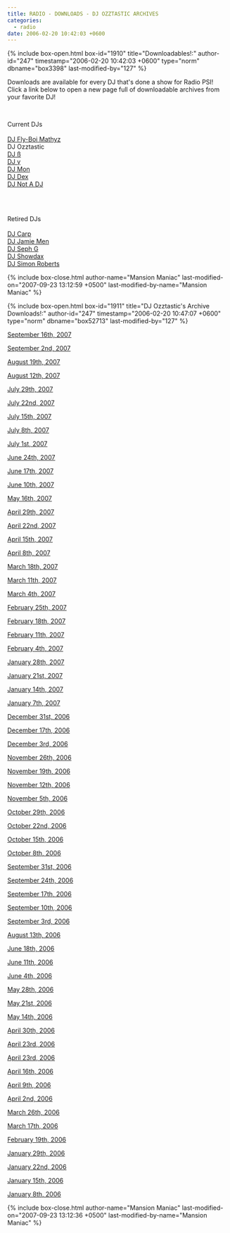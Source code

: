 ```yaml
---
title: RADIO - DOWNLOADS - DJ OZZTASTIC ARCHIVES
categories:
  - radio
date: 2006-02-20 10:42:03 +0600
---
```

{% include box-open.html box-id="1910" title="Downloadables!:" author-id="247" timestamp="2006-02-20 10:42:03 +0600" type="norm" dbname="box3398" last-modified-by="127" %}
<p>
Downloads are available for every DJ that's done a show for Radio PSI!  Click a link below to open a new page full of downloadable archives from your favorite DJ!
</p><BR />

<p>Current DJs<BR /><BR />
<a href='/radio/downloads/mathyz'>DJ Fly-Boi Mathyz</a><BR />
DJ Ozztastic<BR />
<a href='/radio/downloads/b'>DJ ß</a><BR />
<a href='/radio/downloads/g'>DJ γ</a><BR />
<a href='/radio/downloads/mon'>DJ Mon</a><BR />
<a href='/radio/downloads/dex'>DJ Dex</a><BR />
<a href='/radio/downloads/notadj'>DJ Not A DJ</a><BR />
</p><BR /><BR />

<p>Retired DJs<BR /><BR />
<a href='/radio/downloads/carp'>DJ Carp</a><BR />
<a href='/radio/downloads/jamiemen'>DJ Jamie Men</a><BR />
<a href='/radio/downloads/sephg'>DJ Seph G</a><BR />
<a href='/radio/downloads/showdax'>DJ Showdax</a><BR />
<a href='/radio/downloads/simonbob'>DJ Simon Roberts</a><BR />
</p>
{% include box-close.html author-name="Mansion Maniac" last-modified-on="2007-09-23 13:12:59 +0500" last-modified-by-name="Mansion Maniac" %}

{% include box-open.html box-id="1911" title="DJ Ozztastic's Archive Downloads!:" author-id="247" timestamp="2006-02-20 10:47:07 +0600" type="norm" dbname="box52713" last-modified-by="127" %}
<p>
<a href="http://radio.starmen.net/dumps/archives/ozztastic/radiopsidumpdjozwalled20070916.ogg" target="_blank">September 16th, 2007</a>
</p>

<p>
<a href="http://radio.starmen.net/dumps/archives/ozztastic/radiopsidumpdjozwalled20070902.ogg" target="_blank">September 2nd, 2007</a>
</p>

<p>
<a href="http://radio.starmen.net/dumps/archives/ozztastic/radiopsidumpdjozwalled20070819.ogg" target="_blank">August 19th, 2007</a>
</p>

<p>
<a href="http://radio.starmen.net/dumps/archives/ozztastic/radiopsidumpdjozwalled20070812.ogg" target="_blank">August 12th, 2007</a>
</p>

<p>
<a href="http://radio.starmen.net/dumps/archives/ozztastic/radiopsidumpdjozwalled20070729.ogg" target="_blank">July 29th, 2007</a>
</p>

<p>
<a href="http://radio.starmen.net/dumps/archives/ozztastic/radiopsidumpdjozwalled20070722.ogg" target="_blank">July 22nd, 2007</a>
</p>

<p>
<a href="http://radio.starmen.net/dumps/archives/ozztastic/radiopsidumpdjozwalled20070715.ogg" target="_blank">July 15th, 2007</a>
</p>

<p>
<a href="http://radio.starmen.net/dumps/archives/ozztastic/radiopsidumpdjozwalled20070708.ogg" target="_blank">July 8th, 2007</a>
</p>

<p>
<a href="http://radio.starmen.net/dumps/archives/ozztastic/radiopsidumpdjozwalled20070701.ogg" target="_blank">July 1st, 2007</a>
</p>

<p>
<a href="http://radio.starmen.net/dumps/archives/ozztastic/radiopsidumpdjozwalled20070624.ogg" target="_blank">June 24th, 2007</a>
</p>

<p>
<a href="http://radio.starmen.net/dumps/archives/ozztastic/radiopsidumpdjozwalled20070617.ogg" target="_blank">June 17th, 2007</a>
</p>

<p>
<a href="http://radio.starmen.net/dumps/archives/ozztastic/radiopsidumpdjozwalled20070610.ogg" target="_blank">June 10th, 2007</a>
</p>

<p>
<a href="http://radio.starmen.net/dumps/archives/ozztastic/radiopsidumpdjozwalled20070516.ogg" target="_blank">May 16th, 2007</a>
</p>

<p>
<a href="http://radio.starmen.net/dumps/archives/ozztastic/radiopsidumpdjozwalled20070429.ogg" target="_blank">April 29th, 2007</a>
</p>

<p>
<a href="http://radio.starmen.net/dumps/archives/ozztastic/radiopsidumpdjozwalled20070422.ogg" target="_blank">April 22nd, 2007</a>
</p>

<p>
<a href="http://radio.starmen.net/dumps/archives/ozztastic/radiopsidumpdjozwalled20070415.ogg" target="_blank">April 15th, 2007</a>
</p>

<p>
<a href="http://radio.starmen.net/dumps/archives/ozztastic/radiopsidumpdjozwalled20070408.ogg" target="_blank">April 8th, 2007</a>
</p>

<p>
<a href="http://radio.starmen.net/dumps/archives/ozztastic/radiopsidumpdjozwalled20070318.ogg" target="_blank">March 18th, 2007</a>
</p>

<p>
<a href="http://radio.starmen.net/dumps/archives/ozztastic/radiopsidumpdjozwalled20070311.ogg" target="_blank">March 11th, 2007</a>
</p>

<p>
<a href="http://radio.starmen.net/dumps/archives/ozztastic/radiopsidumpdjozwalled20070304.ogg" target="_blank">March 4th, 2007</a>
</p>

<p>
<a href="http://radio.starmen.net/dumps/archives/ozztastic/radiopsidumpdjozwalled20070225.ogg" target="_blank">February 25th, 2007</a>
</p>

<p>
<a href="http://radio.starmen.net/dumps/archives/ozztastic/radiopsidumpdjozwalled20070218.ogg" target="_blank">February 18th, 2007</a>
</p>

<p>
<a href="http://radio.starmen.net/dumps/archives/ozztastic/radiopsidumpdjozwalled20070211.ogg" target="_blank">February 11th, 2007</a>
</p>

<p>
<a href="http://radio.starmen.net/dumps/archives/ozztastic/radiopsidumpdjozwalled20070204.ogg" target="_blank">February 4th, 2007</a>
</p>

<p>
<a href="http://radio.starmen.net/dumps/archives/ozztastic/radiopsidumpdjozwalled20070128.ogg" target="_blank">January 28th, 2007</a>
</p>

<p>
<a href="http://radio.starmen.net/dumps/archives/ozztastic/radiopsidumpdjozwalled20070121.ogg" target="_blank">January 21st, 2007</a>
</p>

<p>
<a href="http://radio.starmen.net/dumps/archives/ozztastic/radiopsidumpdjozwalled20070114.ogg" target="_blank">January 14th, 2007</a>
</p>

<p>
<a href="http://radio.starmen.net/dumps/archives/ozztastic/radiopsidumpdjozwalled20070107.ogg" target="_blank">January 7th, 2007</a>
</p>

<p>
<a href="http://radio.starmen.net/dumps/archives/ozztastic/radiopsidumpdjozwalled20061231.ogg" target="_blank">December 31st, 2006</a>
</p>

<p>
<a href="http://radio.starmen.net/dumps/archives/ozztastic/radiopsidumpdjozwalled20061217.ogg" target="_blank">December 17th, 2006</a>
</p>

<p>
<a href="http://radio.starmen.net/dumps/archives/ozztastic/radiopsidumpdjozwalled20061203.ogg" target="_blank">December 3rd, 2006</a>
</p>

<p>
<a href="http://radio.starmen.net/dumps/archives/ozztastic/radiopsidumpdjozwalled20061126.ogg" target="_blank">November 26th, 2006</a>
</p>

<p>
<a href="http://radio.starmen.net/dumps/archives/ozztastic/radiopsidumpdjozwalled2006119.ogg" target="_blank">November 19th, 2006</a>
</p>

<p>
<a href="http://radio.starmen.net/dumps/archives/ozztastic/radiopsidumpdjozwalled20061112.ogg" target="_blank">November 12th, 2006</a>
</p>

<p>
<a href="http://radio.starmen.net/dumps/archives/ozztastic/radiopsidumpdjozwalled20061105.ogg" target="_blank">November 5th, 2006</a>
</p>

<p>
<a href="http://radio.starmen.net/dumps/archives/ozztastic/radiopsidumpdjozwalled20061029.ogg" target="_blank">October 29th, 2006</a>
</p>

<p>
<a href="http://radio.starmen.net/dumps/archives/ozztastic/radiopsidumpdjozwalled20061022.ogg" target="_blank">October 22nd, 2006</a>
</p>

<p>
<a href="http://radio.starmen.net/dumps/archives/ozztastic/radiopsidumpdjozwalled20061015.ogg" target="_blank">October 15th, 2006</a>
</p>

<p>
<a href="http://radio.starmen.net/dumps/archives/ozztastic/radiopsidumpdjozwalled20061008.ogg" target="_blank">October 8th, 2006</a>
</p>

<p>
<a href="http://radio.starmen.net/dumps/archives/ozztastic/radiopsidumpdjozwalled20060931.ogg" target="_blank">September 31st, 2006</a>
</p>

<p>
<a href="http://radio.starmen.net/dumps/archives/ozztastic/radiopsidumpdjozwalled20060924.ogg" target="_blank">September 24th, 2006</a>
</p>

<p>
<a href="http://radio.starmen.net/dumps/archives/ozztastic/radiopsidumpdjozwalled20060917.ogg" target="_blank">September 17th, 2006</a>
</p>

<p>
<a href="http://radio.starmen.net/dumps/archives/ozztastic/radiopsidumpdjozwalled20060910.ogg" target="_blank">September 10th, 2006</a>
</p>

<p>
<a href="http://radio.starmen.net/dumps/archives/ozztastic/radiopsidumpdjozwalled20060903.ogg" target="_blank">September 3rd, 2006</a>
</p>

<p>
<a href="http://radio.starmen.net/dumps/archives/ozztastic/radiopsidumpdjozwalled20060813.ogg" target="_blank">August 13th, 2006</a>
</p>

<p>
<a href="http://radio.starmen.net/dumps/archives/ozztastic/radiopsidumpdjozwalled20060618.ogg" target="_blank">June 18th, 2006</a>
</p>

<p>
<a href="http://radio.starmen.net/dumps/archives/ozztastic/radiopsidumpdjozwalled20060611.ogg" target="_blank">June 11th, 2006</a>
</p>

<p>
<a href="http://radio.starmen.net/dumps/archives/ozztastic/radiopsidumpdjozwalled20060604.ogg" target="_blank">June 4th, 2006</a>
</p>

<p>
<a href="http://radio.starmen.net/dumps/archives/ozztastic/radiopsidumpdjozwalled20060528.ogg" target="_blank">May 28th, 2006</a>
</p>

<p>
<a href="http://radio.starmen.net/dumps/archives/ozztastic/radiopsidumpdjozwalled20060521.ogg" target="_blank">May 21st, 2006</a>
</p>

<p>
<a href="http://radio.starmen.net/dumps/archives/ozztastic/radiopsidumpdjozwalled20060514.ogg" target="_blank">May 14th, 2006</a>
</p>

<p>
<a href="http://radio.starmen.net/dumps/archives/ozztastic/radiopsidumpdjozwalled20060430.ogg" target="_blank">April 30th, 2006</a>
</p>

<p>
<a href="http://radio.starmen.net/dumps/archives/ozztastic/radiopsidumpdjozwalled20060423.ogg" target="_blank">April 23rd, 2006</a>
</p>

<p>
<a href="http://radio.starmen.net/dumps/archives/ozztastic/radiopsidumpdjozwalled20060423.ogg" target="_blank">April 23rd, 2006</a>
</p>

<p>
<a href="http://radio.starmen.net/dumps/archives/ozztastic/radiopsidumpdjozwalled20060416.ogg" target="_blank">April 16th, 2006</a>
</p>

<p>
<a href="http://radio.starmen.net/dumps/archives/ozztastic/radiopsidumpdjozwalled20060409.ogg" target="_blank">April 9th, 2006</a>
</p>

<p>
<a href="http://radio.starmen.net/dumps/archives/ozztastic/radiopsidumpdjozwalled20060402.ogg" target="_blank">April 2nd, 2006</a>
</p>

<p>
<a href="http://radio.starmen.net/dumps/archives/ozztastic/radiopsidumpdjozwalled20060326.ogg" target="_blank">March 26th, 2006</a>
</p>

<p>
<a href="http://radio.starmen.net/dumps/archives/ozztastic/radiopsidumpdjozwalled20060317.ogg" target="_blank">March 17th, 2006</a>
</p>

<p>
<a href="http://radio.starmen.net/dumps/archives/ozztastic/radiopsidumpdjozwalled20060219.ogg" target="_blank">February 19th, 2006</a>
</p>

<p>
<a href="http://radio.starmen.net/dumps/archives/ozztastic/radiopsidumpdjozwalled20060129.ogg" target="_blank">January 29th, 2006</a>
</p>

<p>
<a href="http://radio.starmen.net/dumps/archives/ozztastic/radiopsidumpdjozwalled20060122.ogg" target="_blank">January 22nd, 2006</a>
</p>

<p>
<a href="http://radio.starmen.net/dumps/archives/ozztastic/radiopsidumpdjozwalled20060115.ogg" target="_blank">January 15th, 2006</a>
</p>

<p>
<a href="http://radio.starmen.net/dumps/archives/ozztastic/radiopsidumpdjozwalled20060108.ogg" target="_blank">January 8th, 2006</a>
</p>
{% include box-close.html author-name="Mansion Maniac" last-modified-on="2007-09-23 13:12:36 +0500" last-modified-by-name="Mansion Maniac" %}
